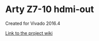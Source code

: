 # Arty Z7-10 hdmi-out 
Created for Vivado 2016.4

[Link to the project wiki](https://reference.digilentinc.com/learn/programmable-logic/tutorials/arty-z7-hdmi-demo/start)

